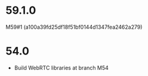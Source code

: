 # 59.1.0

M59#1 (a100a39fd25df18f51bf0144d1347fea2462a279)

# 54.0

- Build WebRTC libraries at branch M54
